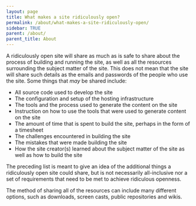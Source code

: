 ```yaml
---
layout: page
title: What makes a site ridiculously open?
permalink: /about/what-makes-a-site-ridiculously-open/
sidebar: TRUE
parent: /about/
parent_title: About
---
```


A ridiculously open site will share as much as is safe to share about the process of building and running the site, as well as all the resources surrounding the subject matter of the site. This does not mean that the site will share such details as the emails and passwords of the people who use the site. Some things that *may* be shared include:

* All source code used to develop the site
* The configuration and setup of the hosting infrastructure
* The tools and the process used to generate the content on the site
* Instruction on how to use the tools that were used to generate content on the site
* The amount of time that is spent to build the site, perhaps in the form of a timesheet
* The challenges encountered in building the site
* The mistakes that were made building the site
* How the site creator(s) learned about the subject matter of the site as well as how to build the site

The preceding list is meant to give an idea of the additional things a ridiculously open site could share, but is not necessarily all-inclusive nor a set of requirements that need to be met to achieve ridiculous openness.

The method of sharing all of the resources can include many different options, such as downloads, screen casts, public repositories and wikis.
